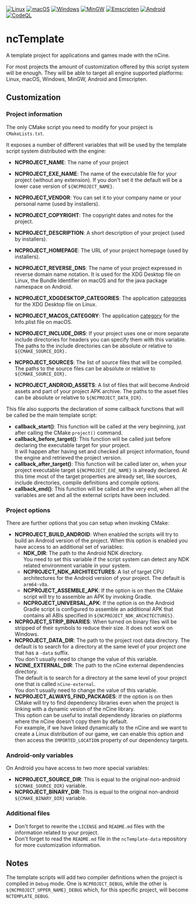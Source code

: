 [![Linux](https://github.com/nCine/ncTemplate/workflows/Linux/badge.svg)](https://github.com/nCine/ncTemplate/actions?workflow=Linux)
[![macOS](https://github.com/nCine/ncTemplate/workflows/macOS/badge.svg)](https://github.com/nCine/ncTemplate/actions?workflow=macOS)
[![Windows](https://github.com/nCine/ncTemplate/workflows/Windows/badge.svg)](https://github.com/nCine/ncTemplate/actions?workflow=Windows)
[![MinGW](https://github.com/nCine/ncTemplate/workflows/MinGW/badge.svg)](https://github.com/nCine/ncTemplate/actions?workflow=MinGW)
[![Emscripten](https://github.com/nCine/ncTemplate/workflows/Emscripten/badge.svg)](https://github.com/nCine/ncTemplate/actions?workflow=Emscripten)
[![Android](https://github.com/nCine/ncTemplate/workflows/Android/badge.svg)](https://github.com/nCine/ncTemplate/actions?workflow=Android)
[![CodeQL](https://github.com/nCine/ncTemplate/workflows/CodeQL/badge.svg)](https://github.com/nCine/ncTemplate/actions?workflow=CodeQL)

# ncTemplate
A template project for applications and games made with the nCine.

For most projects the amount of customization offered by this script system will be enough.
They will be able to target all engine supported platforms: Linux, macOS, Windows, MinGW, Android and Emscripten.

## Customization

### Project information

The only CMake script you need to modify for your project is `CMakeLists.txt`.

It exposes a number of different variables that will be used by the template script system distributed with the engine:

- **NCPROJECT_NAME**: The name of your project
- **NCPROJECT_EXE_NAME**: The name of the executable file for your project (without any extension).
  If you don't set it the default will be a lower case version of `${NCPROJECT_NAME}`.
- **NCPROJECT_VENDOR**: You can set it to your company name or your personal name (used by installers).
- **NCPROJECT_COPYRIGHT**: The copyright dates and notes for the project.
- **NCPROJECT_DESCRIPTION**: A short description of your project (used by installers).
- **NCPROJECT_HOMEPAGE**: The URL of your project homepage (used by installers).
- **NCPROJECT_REVERSE_DNS**: The name of your project expressed in reverse domain name notation.
  It is used for the XDG Desktop file on Linux, the Bundle Identifier on macOS and for the java package namespace on Android.
- **NCPROJECT_XDGDESKTOP_CATEGORIES**: The application [categories](https://specifications.freedesktop.org/menu-spec/latest/apa.html) for the XDG Desktop file on Linux.
- **NCPROJECT_MACOS_CATEGORY**: The application [category](https://developer.apple.com/documentation/bundleresources/information_property_list/lsapplicationcategorytype) for the Info.plist file on macOS.

- **NCPROJECT_INCLUDE_DIRS**: If your project uses one or more separate include directories for headers you can specify them with this variable.
  The paths to the include directories can be absolute or relative to `${CMAKE_SOURCE_DIR}.`
- **NCPROJECT_SOURCES**: The list of source files that will be compiled.
  The paths to the source files can be absolute or relative to `${CMAKE_SOURCE_DIR}.`
- **NCPROJECT_ANDROID_ASSETS**: A list of files that will become Android assets and part of your project APK archive.
  The paths to the asset files can be absolute or relative to `${NCPROJECT_DATA_DIR}`.

This file also supports the declaration of some callback functions that will be called be the main template script:
- **callback_start()**: This function will be called at the very beginning, just after calling the CMake `project()` command.
- **callback_before_target()**: This function will be called just before declaring the executable target for your project.  
  It will happen after having set and checked all project information, found the engine and retrieved the project version.
- **callback_after_target()**: This function will be called later on, when your project executable target `${NCPROJECT_EXE_NAME}` is already declared.
  At this time most of the target properties are already set, like sources, include directories, compile definitions and compile options.
- **callback_end()**: This function will be called at the very end, when all the variables are set and all the external scripts have been included.

### Project options

There are further options that you can setup when invoking CMake:

- **NCPROJECT_BUILD_ANDROID**: When enabled the scripts will try to build an Android version of the project.
  When this option is enabled you have access to an additional set of variables:
  - **NDK_DIR**: The path to the Android NDK directory.  
    You need to set this variable if the script system can detect any NDK related environment variable in your system.
  - **NCPROJECT_NDK_ARCHITECTURES**: A list of target CPU architectures for the Android version of your project.
    The default is `arm64-v8a`.
  - **NCPROJECT_ASSEMBLE_APK**: If the option is on then the CMake script will try to assemble an APK by invoking Gradle.
  - **NCPROJECT_UNIVERSAL_APK**: If the option is on the Android Gradle script is configured to assemble an additional APK that contains all ABIs specified in `${NCPROJECT_NDK_ARCHITECTURES}`.
- **NCPROJECT_STRIP_BINARIES**: When turned on binary files will be stripped of their symbols to reduce their size.
  It does not work on Windows.
- **NCPROJECT_DATA_DIR**: The path to the project root data directory.
  The default is to search for a directory at the same level of your project one that has a `-data` suffix.  
  You don't usually need to change the value of this variable.
- **NCINE_EXTERNAL_DIR**: The path to the nCine external dependencies directory.  
  The default is to search for a directory at the same level of your project one that is called `nCine-external`.  
  You don't usually need to change the value of this variable.
- **NCPROJECT_ALWAYS_FIND_PACKAGES**: If the option is on then CMake will try to find dependency libraries even when the project is linking with a dynamic vesion of the nCine library.  
  This option can be useful to install dependendy libraries on platforms where the nCine doesn't copy them by default.  
  For example, if we have linked dynamically to the nCine and we want to create a Linux distribution of our game, we can enable this option and then access the `IMPORTED_LOCATION` property of our dependency targets.

### Android-only variables

On Android you have access to two more special variables:

- **NCPROJECT_SOURCE_DIR**: This is equal to the original non-android `${CMAKE_SOURCE_DIR}` variable.
- **NCPROJECT_BINARY_DIR**: This is equal to the original non-android `${CMAKE_BINARY_DIR}` variable.

### Additional files

- Don't forget to rewrite the `LICENSE` and `README.md` files with the information related to your project.
- Don't forget to read the `README.md` file in the `ncTemplate-data` repository for more customization information.

## Notes

The template scripts will add two compiler definitions when the project is compiled in `Debug` mode.
One is `NCPROJECT_DEBUG`, while the other is `${NCPROJECT_UPPER_NAME}_DEBUG` which, for this specific project, will become `NCTEMPLATE_DEBUG`.
